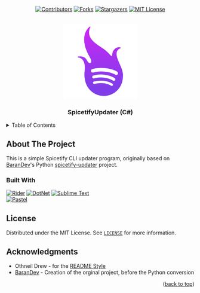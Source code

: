 <a name="readme-top"></a>

<div align="center">

[![Contributors][contributors-shield]][contributors-url]
[![Forks][forks-shield]][forks-url]
[![Stargazers][stars-shield]][stars-url]
[![MIT License][license-shield]][license-url]

</div>



<br />
<div align="center">
  <a href="https://github.com/MintLily/spicetify-updater">
    <img src="Resources/icon_compressed.webp" alt="Icon Logo" height="200">
  </a>

  <h3 align="center">SpicetifyUpdater (C#)</h3>
</div>



<!-- TABLE OF CONTENTS -->
<details>
  <summary>Table of Contents</summary>
  <ol>
    <li>
      <a href="#about-the-project">About The Project</a>
      <ul>
        <li><a href="#built-with">Built With</a></li>
      </ul>
    </li>
    <li><a href="#license">License</a></li>
    <li><a href="#acknowledgments">Acknowledgments</a></li>
  </ol>
</details>



<!-- ABOUT THE PROJECT -->
## About The Project

This is a simple Spicetify CLI updater program, originally based on [BaranDev](https://github.com/BaranDev)'s Python [spicetify-updater](https://github.com/BaranDev/spicetify-updater) project.

### Built With

[![Rider][Rider]][RiderUrl] [![DotNet][CSharp]][DotNetUrl] [![Sublime Text][Sublime]][SublimeUrl]<br>
[![Pastel][Pastel]][PastelUrl]

<!-- LICENSE -->
## License

Distributed under the MIT License. See [`LICENSE`][license-url] for more information.

<!-- ACKNOWLEDGMENTS -->
## Acknowledgments

* Othneil Drew - for the [README Style](https://github.com/othneildrew/Best-README-Template)
* [BaranDev](https://github.com/BaranDev) - Creation of the orginal project, before the Python conversion

<p align="right">(<a href="#readme-top">back to top</a>)</p>



<!-- MARKDOWN LINKS & IMAGES -->
[contributors-shield]: https://img.shields.io/github/contributors/MintLily/spicetify-updater.svg?style=for-the-badge
[contributors-url]: https://github.com/MintLily/spicetify-updater/graphs/contributors
[forks-shield]: https://img.shields.io/github/forks/MintLily/spicetify-updater.svg?style=for-the-badge
[forks-url]: https://github.com/MintLily/spicetify-updater/network/members
[stars-shield]: https://img.shields.io/github/stars/MintLily/spicetify-updater.svg?style=for-the-badge
[stars-url]: https://github.com/MintLily/spicetify-updater/stargazers
[issues-shield]: https://img.shields.io/github/issues/MintLily/spicetify-updater.svg?style=for-the-badge
[issues-url]: https://github.com/MintLily/spicetify-updater/issues
[license-shield]: https://img.shields.io/github/license/MintLily/spicetify-updater.svg?style=for-the-badge
[license-url]: https://github.com/MintLily/spicetify-updater/blob/main/LICENSE
[releases-url]: https://github.com/MintLily/spicetify-updater/releases

<!-- NuGet Packages -->
[Pastel]: https://img.shields.io/badge/Pastel-00877A?style=for-the-badge&logo=nuget&logoColor=white
[PastelUrl]: https://www.nuget.org/packages/Pastel

[Rider]: https://img.shields.io/badge/Rider-000000?style=for-the-badge&logo=rider&logoColor=white
[RiderUrl]: https://jb.gg/OpenSourceSupport
[CSharp]: https://img.shields.io/badge/DotNet%208-512BD4?style=for-the-badge&logo=csharp&logoColor=white
[DotNetUrl]: https://dotnet.microsoft.com/en-us/download/dotnet/8.0
[Sublime]: https://img.shields.io/badge/Sublime%20Text-FF9800?style=for-the-badge&logo=sublimetext&logoColor=white
[SublimeUrl]: https://www.sublimetext.com/
